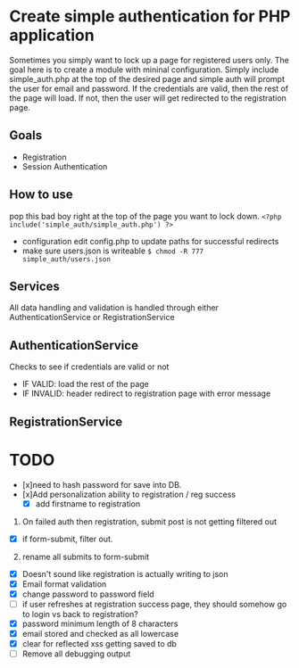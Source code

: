 # Create simple authentication for PHP application
Sometimes you simply want to lock up a page for registered users only. The goal here is to create a module with mininal configuration. Simply include simple_auth.php at the top of the desired page and simple auth will prompt the user for email and password. If the credentials are valid, then the rest of the page will load. If not, then the user will get redirected to the registration page. 

## Goals
- Registration
- Session Authentication

## How to use
pop this bad boy right at the top of the page you want to lock down.
`<?php include('simple_auth/simple_auth.php') ?>`

- configuration
  edit config.php to update paths for successful redirects
- make sure users.json is writeable
  `$ chmod -R 777 simple_auth/users.json`


## Services
All data handling and validation is handled through either AuthenticationService or RegistrationService

## AuthenticationService
Checks to see if credentials are valid or not
- IF VALID:
  load the rest of the page
- IF INVALID:
  header redirect to registration page
  with error message

## RegistrationService


# TODO
- [x]need to hash password for save into DB.
- [x]Add personalization ability to registration / reg success
  - [x] add firstname to registration
1. On failed auth then registration, submit post is not getting filtered out
  - [x] if form-submit, filter out.
  2. rename all submits to form-submit
- [x] Doesn't sound like registration is actually writing to json
- [x] Email format validation
- [x] change password to password field
- [ ] if user refreshes at registration success page, they should somehow go to login vs back to registration?
- [x] password minimum length of 8 characters
- [x] email stored and checked as all lowercase
- [x] clear for reflected xss getting saved to db
- [ ] Remove all debugging output